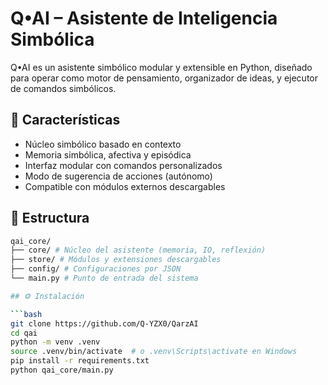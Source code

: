 # Q•AI – Asistente de Inteligencia Simbólica

Q•AI es un asistente simbólico modular y extensible en Python, diseñado para operar como motor de pensamiento, organizador de ideas, y ejecutor de comandos simbólicos.

## 🚀 Características

- Núcleo simbólico basado en contexto
- Memoria simbólica, afectiva y episódica
- Interfaz modular con comandos personalizados
- Modo de sugerencia de acciones (autónomo)
- Compatible con módulos externos descargables

## 🧠 Estructura

```bash
qai_core/
├── core/ # Núcleo del asistente (memoria, IO, reflexión)
├── store/ # Módulos y extensiones descargables
├── config/ # Configuraciones por JSON
└── main.py # Punto de entrada del sistema

## ⚙️ Instalación

```bash
git clone https://github.com/Q-YZX0/QarzAI
cd qai
python -m venv .venv
source .venv/bin/activate  # o .venv\Scripts\activate en Windows
pip install -r requirements.txt
python qai_core/main.py
